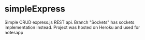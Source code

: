 # simpleExpress

Simple CRUD express.js REST api.
Branch "Sockets" has sockets implementation instead.
Project was hosted on Heroku and used for notesapp
